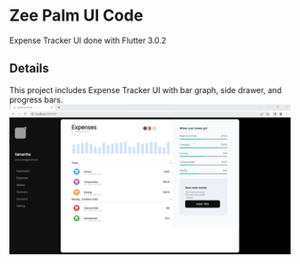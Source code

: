 # Zee Palm UI Code

Expense Tracker UI done with Flutter 3.0.2

## Details
This project includes Expense Tracker UI with bar graph, side drawer, and progress bars.
![alt](./assets/uifinal.png)
